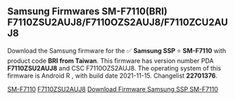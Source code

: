 <h2>Samsung Firmwares SM-F7110(BRI) F7110ZSU2AUJ8/F7110OZS2AUJ8/F7110ZCU2AUJ8</h2>
Download the Samsung firmware for the ✅ <strong>Samsung SSP </strong> ⭐ <strong>SM-F7110</strong> with product code <strong>BRI</strong> <strong> from Taiwan</strong>. This firmware has version number PDA <strong>F7110ZSU2AUJ8</strong> and CSC F7110OZS2AUJ8. The operating system of this firmware is Android R , with build date 2021-11-15. Changelist <strong>22701376</strong>.


[SM-F7110](https://samfirm.shop/samsung/model/SM-F7110)
[F7110ZSU2AUJ8](https://samfirm.shop/samsung/pda/F7110ZSU2AUJ8)
[Download Firmware Samsung SSP SM-F7110](https://samfirm.shop/samsung/firmware/474286)
